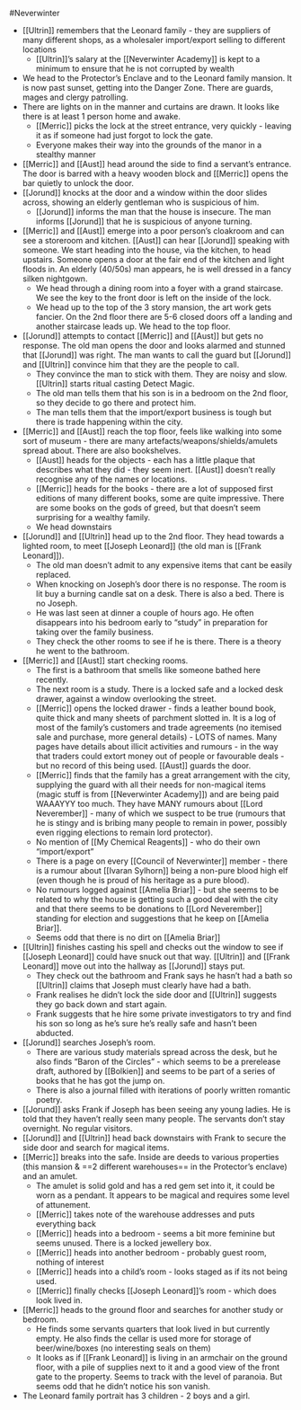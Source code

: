 #Neverwinter 
- [[Ultrin]] remembers that the Leonard family - they are suppliers of many different shops, as a wholesaler import/export selling to different locations
	- [[Ultrin]]’s salary at the [[Neverwinter Academy]] is kept to a minimum to ensure that he is not corrupted by wealth
- We head to the Protector’s Enclave and to the Leonard family mansion. It is now past sunset, getting into the Danger Zone. There are guards, mages and clergy patrolling.
- There are lights on in the manner and curtains are drawn. It looks like there is at least 1 person home and awake.
	- [[Merric]] picks the lock at the street entrance, very quickly - leaving it as if someone had just forgot to lock the gate.
	- Everyone makes their way into the grounds of the manor in a stealthy manner
- [[Merric]] and [[Aust]] head around the side to find a servant’s entrance. The door is barred with a heavy wooden block and [[Merric]] opens the bar quietly to unlock the door.
- [[Jorund]] knocks at the door and a window within the door slides across, showing an elderly gentleman who is suspicious of him.
	- [[Jorund]] informs the man that the house is insecure. The man informs [[Jorund]] that he is suspicious of anyone turning. 
- [[Merric]] and [[Aust]] emerge into a poor person’s cloakroom and can see a storeroom and kitchen. [[Aust]] can hear [[Jorund]] speaking with someone. We start heading into the house, via the kitchen, to head upstairs. Someone opens a door at the fair end of the kitchen and light floods in. An elderly (40/50s) man appears, he is well dressed in a fancy silken nightgown.
	- We head through a dining room into a foyer with a grand staircase. We see the key to the front door is left on the inside of the lock.
	- We head up to the top of the 3 story mansion, the art work gets fancier. On the 2nd floor there are 5-6 closed doors off a landing and another staircase leads up. We head to the top floor. 
- [[Jorund]] attempts to contact [[Merric]] and [[Aust]] but gets no response. The old man opens the door and looks alarmed and stunned that [[Jorund]] was right. The man wants to call the guard but [[Jorund]] and [[Ultrin]] convince him that they are the people to call.
	- They convince the man to stick with them. They are noisy and slow. [[Ultrin]] starts ritual casting Detect Magic. 
	- The old man tells them that his son is in a bedroom on the 2nd floor, so they decide to go there and protect him. 
	- The man tells them that the import/export business is tough but there is trade happening within the city. 
- [[Merric]] and [[Aust]] reach the top floor, feels like walking into some sort of museum - there are many artefacts/weapons/shields/amulets spread about. There are also bookshelves. 
	- [[Aust]] heads for the objects - each has a little plaque that describes what they did  - they seem inert. [[Aust]] doesn’t really recognise any of the names or locations.
	- [[Merric]] heads for the books - there are a lot of supposed first editions of many different books, some are quite impressive. There are some books on the gods of greed, but that doesn’t seem surprising for a wealthy family.
	- We head downstairs
- [[Jorund]] and [[Ultrin]] head up to the 2nd floor. They head towards a lighted room, to meet [[Joseph Leonard]] (the old man is [[Frank Leonard]]). 
	- The old man doesn’t admit to any expensive items that cant be easily replaced.
	- When knocking on Joseph’s door there is no response. The room is lit buy a burning candle sat on a desk. There is also a bed. There is no Joseph. 
	- He was last seen at dinner a couple of hours ago. He often disappears into his bedroom early to “study” in preparation for taking over the family business.
	- They check the other rooms to see if he is there. There is a theory he went to the bathroom. 
- [[Merric]] and [[Aust]] start checking rooms. 
	- The first is a bathroom that smells like someone bathed here recently.
	- The next room is a study. There is a locked safe and a locked desk drawer, against a window overlooking the street.
	- [[Merric]] opens the locked drawer - finds a leather bound book, quite thick and many sheets of parchment slotted in. It is a log of most of the family’s customers and trade agreements (no itemised sale and purchase, more general details) - LOTS of names. Many pages have details about illicit activities and rumours - in the way that traders could extort money out of people or favourable deals - but no record of this being used. [[Aust]] guards the door.
	- [[Merric]] finds that the family has a great arrangement with the city, supplying the guard with all their needs for non-magical items (magic stuff is from  [[Neverwinter Academy]]) and are being paid WAAAYYY too much. They have MANY rumours about [[Lord Neverember]] - many of which we suspect to be true (rumours that he is stingy and is bribing many people to remain in power, possibly even rigging elections to remain lord protector).
	- No mention of [[My Chemical Reagents]] - who do their own “import/export”
	- There is a page on every [[Council of Neverwinter]] member - there is a rumour about [[Ivaran Sylhorn]] being a non-pure blood high elf (even though he is proud of his heritage as a pure blood). 
	- No rumours logged against [[Amelia Briar]] - but she seems to be related to why the house is getting such a good deal with the city and that there seems to be donations to [[Lord Neverember]] standing for election and suggestions that he keep on [[Amelia Briar]].
	- Seems odd that there is no dirt on [[Amelia Briar]]
- [[Ultrin]] finishes casting his spell and checks out the window to see if [[Joseph Leonard]] could have snuck out that way. [[Ultrin]] and [[Frank Leonard]] move out into the hallway as [[Jorund]] stays put. 
	- They check out the bathroom and Frank says he hasn’t had a bath so [[Ultrin]] claims that Joseph must clearly have had a bath.
	- Frank realises he didn’t lock the side door and [[Ultrin]] suggests they go back down and start again.
	- Frank suggests that he hire some private investigators to try and find his son so long as he’s sure he’s really safe and hasn’t been abducted.
- [[Jorund]] searches Joseph’s room. 
	- There are various study materials spread across the desk, but he also finds “Baron of the Circles” - which seems to be a prerelease draft, authored by [[Bolkien]] and seems to be part of a series of books that he has got the jump on.
	- There is also a journal filled with iterations of poorly written romantic poetry.
- [[Jorund]] asks Frank if Joseph has been seeing any young ladies. He is told that they haven’t really seen many people. The servants don’t stay overnight. No regular visitors.
- [[Jorund]] and [[Ultrin]] head back downstairs with Frank to secure the side door and search for magical items. 
- [[Merric]] breaks into the safe. Inside are deeds to various properties (this mansion &  ==2 different warehouses== in the Protector’s enclave) and an amulet. 
	- The amulet is solid gold and has a red gem set into it, it could be worn as a pendant. It appears to be magical and requires some level of attunement.
	- [[Merric]] takes note of the warehouse addresses and puts everything back
	- [[Merric]] heads into a bedroom - seems a bit more feminine but seems unused. There is a locked jewellery box. 
	- [[Merric]] heads into another bedroom - probably guest room, nothing of interest
	- [[Merric]] heads into a child’s room - looks staged as if its not being used.
	- [[Merric]] finally checks [[Joseph Leonard]]’s room - which does look lived in.
- [[Merric]] heads to the ground floor and searches for another study or bedroom. 
	- He finds some servants quarters that look lived in but currently empty. He also finds the cellar is used more for storage of beer/wine/boxes (no interesting seals on them)
	- It looks as if [[Frank Leonard]] is living in an armchair on the ground floor, with a pile of supplies next to it and a good view of the front gate to the property. Seems to track with the level of paranoia. But seems odd that he didn’t notice his son vanish.
- The Leonard family portrait has 3 children - 2 boys and a girl.

